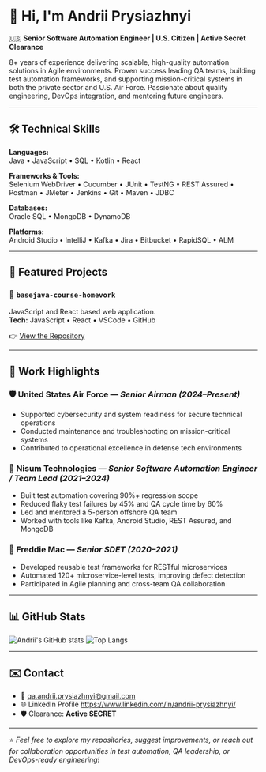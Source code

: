 # 👋 Hi, I'm Andrii Prysiazhnyi

🇺🇸 **Senior Software Automation Engineer | U.S. Citizen | Active Secret Clearance**

8+ years of experience delivering scalable, high-quality automation solutions in Agile environments. Proven success leading QA teams, building test automation frameworks, and supporting mission-critical systems in both the private sector and U.S. Air Force. Passionate about quality engineering, DevOps integration, and mentoring future engineers.

---

## 🛠️ Technical Skills

**Languages:**  
Java • JavaScript • SQL • Kotlin • React

**Frameworks & Tools:**  
Selenium WebDriver • Cucumber • JUnit • TestNG • REST Assured • Postman • JMeter • Jenkins • Git • Maven • JDBC

**Databases:**  
Oracle SQL • MongoDB • DynamoDB

**Platforms:**  
Android Studio • IntelliJ • Kafka • Jira • Bitbucket • RapidSQL • ALM

---

## 📂 Featured Projects

### 🔹 `basejava-course-homevork`
JavaScript and React based web application.  
**Tech:** JavaScript • React • VSCode • GitHub

👉 [View the Repository](https://github.com/AndriiPrysiazhnyi/my-portfolio)

---

## 💼 Work Highlights

### 🛡️ United States Air Force — *Senior Airman (2024–Present)*  
- Supported cybersecurity and system readiness for secure technical operations  
- Conducted maintenance and troubleshooting on mission-critical systems  
- Contributed to operational excellence in defense tech environments

### 🔧 Nisum Technologies — *Senior Software Automation Engineer / Team Lead (2021–2024)*  
- Built test automation covering 90%+ regression scope  
- Reduced flaky test failures by 45% and QA cycle time by 60%  
- Led and mentored a 5-person offshore QA team  
- Worked with tools like Kafka, Android Studio, REST Assured, and MongoDB

### 🏦 Freddie Mac — *Senior SDET (2020–2021)*  
- Developed reusable test frameworks for RESTful microservices  
- Automated 120+ microservice-level tests, improving defect detection  
- Participated in Agile planning and cross-team QA collaboration

---

## 📊 GitHub Stats

![Andrii's GitHub stats](https://github-readme-stats.vercel.app/api?username=AndriiPrysiazhnyi&show_icons=true&theme=github_dark)
![Top Langs](https://github-readme-stats.vercel.app/api/top-langs/?username=AndriiPrysiazhnyi&layout=compact&theme=github_dark)

---

## ✉️ Contact

- 📧 qa.andrii.prysiazhnyi@gmail.com
- 🌐 LinkedIn Profile https://www.linkedin.com/in/andrii-prysiazhnyi/
- 🛡️ Clearance: **Active SECRET**

---

⭐ *Feel free to explore my repositories, suggest improvements, or reach out for collaboration opportunities in test automation, QA leadership, or DevOps-ready engineering!*

<!--
**AndriiPrysiazhnyi/AndriiPrysiazhnyi** is a ✨ _special_ ✨ repository because its `README.md` (this file) appears on your GitHub profile.

Here are some ideas to get you started:

- 🔭 I’m currently working on ...
- 🌱 I’m currently learning ...
- 👯 I’m looking to collaborate on ...
- 🤔 I’m looking for help with ...
- 💬 Ask me about ...
- 📫 How to reach me: ...
- 😄 Pronouns: ...
- ⚡ Fun fact: ...
-->
